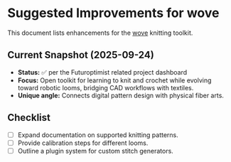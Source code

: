 # Suggested Improvements for wove

This document lists enhancements for the [wove](https://github.com/futuroptimist/wove) knitting toolkit.

## Current Snapshot (2025-09-24)

- **Status:** ✅ per the Futuroptimist related project dashboard
- **Focus:** Open toolkit for learning to knit and crochet while evolving toward robotic looms,
  bridging CAD workflows with textiles.
- **Unique angle:** Connects digital pattern design with physical fiber arts.

## Checklist

- [ ] Expand documentation on supported knitting patterns.
- [ ] Provide calibration steps for different looms.
- [ ] Outline a plugin system for custom stitch generators.
